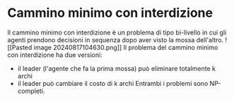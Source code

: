 # Cammino minimo con interdizione
Il cammino minimo con interdizione è un problema di tipo bi-livello in cui gli agenti prendono decisioni in sequenza dopo aver visto la mossa dell'altro.
![[Pasted image 20240817104630.png]]
Il problema del cammino minimo con interdizione ha due versioni:
- il leader (l'agente che fa la prima mossa) può eliminare totalmente k archi
- il leader può cambiare il costo di k archi
Entrambi i problemi sono NP-completi.
